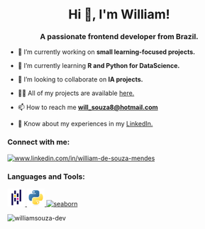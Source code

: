 <h1 align="center">Hi 👋, I'm William!</h1>
<h3 align="center">A passionate frontend developer from Brazil.</h3>

- 🔭 I’m currently working on **small learning-focused projects.**

- 🌱 I’m currently learning **R and Python for DataScience.**

- 👯 I’m looking to collaborate on **IA projects.**

- 👨‍💻 All of my projects are available [here.](https://github.com/WilliamSouza-dev)

- 📫 How to reach me **will_souza8@hotmail.com**

- 📄 Know about my experiences in my [LinkedIn.](www.linkedin.com/in/william-de-souza-mendes)

<h3 align="left">Connect with me:</h3>
<p align="left">
<a href="https://linkedin.com/in/www.linkedin.com/in/william-de-souza-mendes" target="blank"><img align="center" src="https://raw.githubusercontent.com/rahuldkjain/github-profile-readme-generator/master/src/images/icons/Social/linked-in-alt.svg" alt="www.linkedin.com/in/william-de-souza-mendes" height="30" width="40" /></a>
</p>

<h3 align="left">Languages and Tools:</h3>
<p align="left"> <a href="https://pandas.pydata.org/" target="_blank" rel="noreferrer"> <img src="https://raw.githubusercontent.com/devicons/devicon/2ae2a900d2f041da66e950e4d48052658d850630/icons/pandas/pandas-original.svg" alt="pandas" width="40" height="40"/> </a> <a href="https://www.python.org" target="_blank" rel="noreferrer"> <img src="https://raw.githubusercontent.com/devicons/devicon/master/icons/python/python-original.svg" alt="python" width="40" height="40"/> </a> <a href="https://seaborn.pydata.org/" target="_blank" rel="noreferrer"> <img src="https://seaborn.pydata.org/_images/logo-mark-lightbg.svg" alt="seaborn" width="40" height="40"/> </a> </p>

<p><img align="center" src="https://github-readme-stats.vercel.app/api/top-langs?username=williamsouza-dev&show_icons=true&locale=en&layout=compact" alt="williamsouza-dev" /></p>
